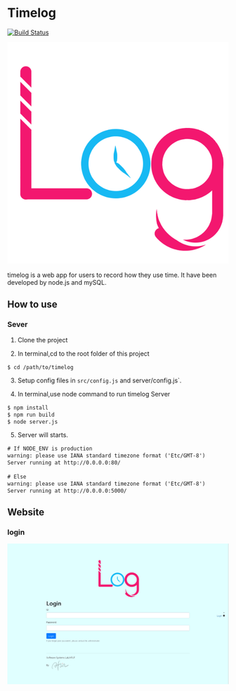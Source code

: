 # Timelog

[![Build Status](https://drone.hsiang.me/api/badges/software-system-lab/timelog/status.svg)](https://drone.hsiang.me/software-system-lab/timelog)

![](static/image/timelog.png)

timelog is a web app for users to record how they use time.
It have been developed by node.js and mySQL.

## How to use
### Sever
1. Clone the project

2. In terminal,cd to the root folder of this project

```
$ cd /path/to/timelog
```

3. Setup config files in `src/config.js` and server/config.js`.

4. In terminal,use node command to run timelog Server
```
$ npm install
$ npm run build
$ node server.js
```
5. Server will starts.
```
# If NODE_ENV is production
warning: please use IANA standard timezone format ('Etc/GMT-8')
Server running at http://0.0.0.0:80/

# Else
warning: please use IANA standard timezone format ('Etc/GMT-8')
Server running at http://0.0.0.0:5000/
```

## Website

### login
![](/UI/assets/sampleLogin.png)
